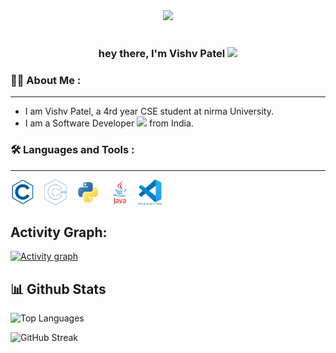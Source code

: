 <div id="header" align="center">
  <img src = "https://media.giphy.com/media/qgQUggAC3Pfv687qPC/giphy.gif" width="100" >
</div>
<div id = "counter" align = "center">
<img src="https://komarev.com/ghpvc/?username=vishvpatel010&style=flat-square&color=blue" alt=""/>
</div>
<h3 align = "center">
  hey there, I'm Vishv Patel
  <img src="https://media.giphy.com/media/hvRJCLFzcasrR4ia7z/giphy.gif" width="30px"/>
</h3>

### :man_technologist: About Me :

---

- I am Vishv Patel, a 4rd year CSE student at nirma University.
- I am a Software Developer <img src="https://media.giphy.com/media/WUlplcMpOCEmTGBtBW/giphy.gif" width="30"> from India.

### :hammer_and_wrench: Languages and Tools :

---

<div>
  <img src = "https://github.com/devicons/devicon/blob/master/icons/c/c-line.svg" alt = "C" width="40" height="40"/> &nbsp;
  <img src = "https://github.com/devicons/devicon/blob/master/icons/cplusplus/cplusplus-line.svg" alt = "C++" width="40" height="40"/> &nbsp;
  <img src = "https://github.com/devicons/devicon/blob/master/icons/python/python-original.svg" alt = "C++" width="40" height="40"/> &nbsp;
  <img src="https://github.com/devicons/devicon/blob/master/icons/java/java-original-wordmark.svg" title="Java" alt="Java" width="40" height="40"/>&nbsp;
  <img src = "https://github.com/devicons/devicon/blob/master/icons/vscode/vscode-original-wordmark.svg" alt = "C++" width="40" height="40"/> &nbsp;
  </div>
  

## Activity Graph:

[![Activity graph](http://github-profile-summary-cards.vercel.app/api/cards/profile-details?username=vishvpatel010&theme=transparent)](https://github.com/vishvpatel010/)

## 📊 Github Stats

![Top Languages](https://github-readme-stats.vercel.app/api/top-langs/?username=vishvpatel010&show_icons=true&theme=transparent&layout=donut)

![GitHub Streak](https://github-readme-streak-stats.herokuapp.com/?user=vishvpatel010&theme=transparent)
